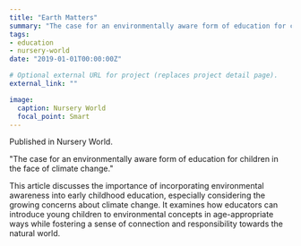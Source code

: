 ```yaml
---
title: "Earth Matters"
summary: "The case for an environmentally aware form of education for children in the face of climate change."
tags:
- education
- nursery-world
date: "2019-01-01T00:00:00Z"

# Optional external URL for project (replaces project detail page).
external_link: ""

image:
  caption: Nursery World
  focal_point: Smart
---
```


Published in Nursery World.

"The case for an environmentally aware form of education for children in the face of climate change."

This article discusses the importance of incorporating environmental awareness into early childhood education, especially considering the growing concerns about climate change. It examines how educators can introduce young children to environmental concepts in age-appropriate ways while fostering a sense of connection and responsibility towards the natural world. 